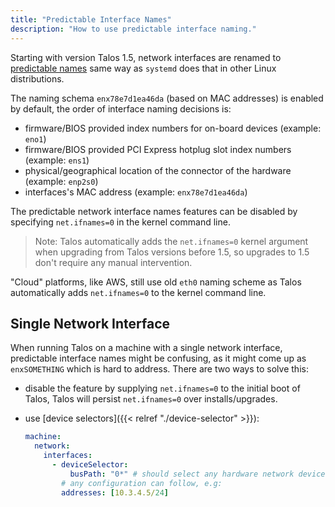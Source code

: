 ```yaml
---
title: "Predictable Interface Names"
description: "How to use predictable interface naming."
---
```


Starting with version Talos 1.5, network interfaces are renamed to [predictable names](https://www.freedesktop.org/wiki/Software/systemd/PredictableNetworkInterfaceNames/)
same way as `systemd` does that in other Linux distributions.

The naming schema `enx78e7d1ea46da` (based on MAC addresses) is enabled by default, the order of interface naming decisions is:

* firmware/BIOS provided index numbers for on-board devices (example: `eno1`)
* firmware/BIOS provided PCI Express hotplug slot index numbers (example: `ens1`)
* physical/geographical location of the connector of the hardware (example: `enp2s0`)
* interfaces's MAC address (example: `enx78e7d1ea46da`)

The predictable network interface names features can be disabled by specifying `net.ifnames=0` in the kernel command line.

>Note: Talos automatically adds the `net.ifnames=0` kernel argument when upgrading from Talos versions before 1.5, so upgrades to 1.5 don't require any manual intervention.

"Cloud" platforms, like AWS, still use old `eth0` naming scheme as Talos automatically adds `net.ifnames=0` to the kernel command line.

## Single Network Interface

When running Talos on a machine with a single network interface, predictable interface names might be confusing, as it might come up as `enxSOMETHING` which is hard to address.
There are two ways to solve this:

* disable the feature by supplying `net.ifnames=0` to the initial boot of Talos, Talos will persist `net.ifnames=0` over installs/upgrades.
* use [device selectors]({{< relref "./device-selector" >}}):

  ```yaml
  machine:
    network:
      interfaces:
        - deviceSelector:
            busPath: "0*" # should select any hardware network device, if you have just one, it will be selected
          # any configuration can follow, e.g:
          addresses: [10.3.4.5/24]
  ```
